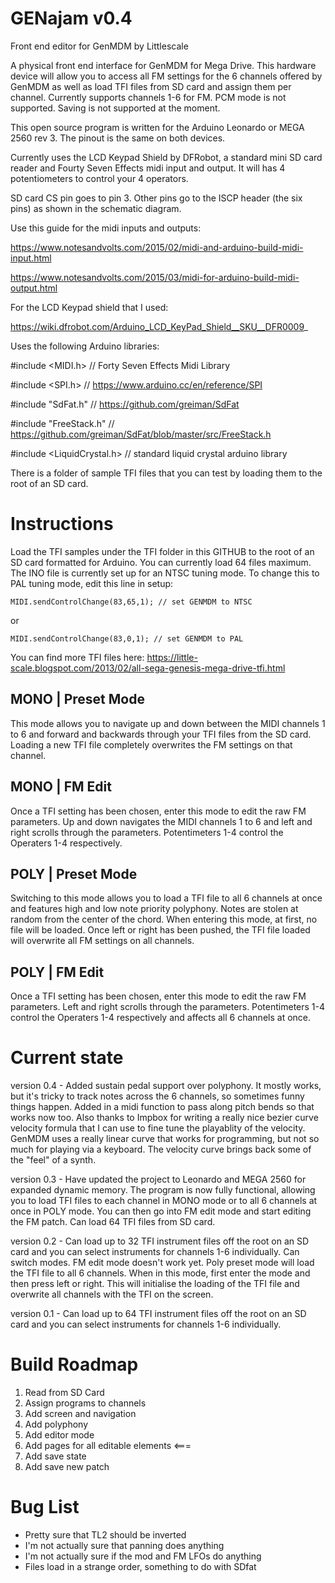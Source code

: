 # GENajam v0.4
Front end editor for GenMDM by Littlescale

A physical front end interface for GenMDM for Mega Drive. This hardware device will allow you to access all FM settings for the 6 channels offered by GenMDM as well as load TFI files from SD card and assign them per channel. Currently supports channels 1-6 for FM. PCM mode is not supported. Saving is not supported at the moment.

This open source program is written for the Arduino Leonardo or MEGA 2560 rev 3. The pinout is the same on both devices.

Currently uses the LCD Keypad Shield by DFRobot, a standard mini SD card reader and Fourty Seven Effects midi input and output. It will has 4 potentiometers to control your 4 operators.

SD card CS pin goes to pin 3. Other pins go to the ISCP header (the six pins) as shown in the schematic diagram.

Use this guide for the midi inputs and outputs:

https://www.notesandvolts.com/2015/02/midi-and-arduino-build-midi-input.html

https://www.notesandvolts.com/2015/03/midi-for-arduino-build-midi-output.html

For the LCD Keypad shield that I used:

https://wiki.dfrobot.com/Arduino_LCD_KeyPad_Shield__SKU__DFR0009_


Uses the following Arduino libraries:

#include <MIDI.h> // Forty Seven Effects Midi Library

#include <SPI.h> // https://www.arduino.cc/en/reference/SPI

#include "SdFat.h" // https://github.com/greiman/SdFat

#include "FreeStack.h" // https://github.com/greiman/SdFat/blob/master/src/FreeStack.h

#include <LiquidCrystal.h> // standard liquid crystal arduino library

There is a folder of sample TFI files that you can test by loading them to the root of an SD card.

# Instructions

Load the TFI samples under the TFI folder in this GITHUB to the root of an SD card formatted for Arduino. You can currently load 64 files maximum. The INO file is currently set up for an NTSC tuning mode. To change this to PAL tuning mode, edit this line in setup:

```
MIDI.sendControlChange(83,65,1); // set GENMDM to NTSC
```
or
```
MIDI.sendControlChange(83,0,1); // set GENMDM to PAL
```

You can find more TFI files here: https://little-scale.blogspot.com/2013/02/all-sega-genesis-mega-drive-tfi.html

## MONO | Preset Mode

This mode allows you to navigate up and down between the MIDI channels 1 to 6 and forward and backwards through your TFI files from the SD card. Loading a new TFI file completely overwrites the FM settings on that channel.

## MONO | FM Edit

Once a TFI setting has been chosen, enter this mode to edit the raw FM parameters. Up and down navigates the MIDI channels 1 to 6 and left and right scrolls through the parameters. Potentimeters 1-4 control the Operaters 1-4 respectively.

## POLY | Preset Mode

Switching to this mode allows you to load a TFI file to all 6 channels at once and features high and low note priority polyphony. Notes are stolen at random from the center of the chord. When entering this mode, at first, no file will be loaded. Once left or right has been pushed, the TFI file loaded will overwrite all FM settings on all channels.

## POLY | FM Edit

Once a TFI setting has been chosen, enter this mode to edit the raw FM parameters. Left and right scrolls through the parameters. Potentimeters 1-4 control the Operaters 1-4 respectively and affects all 6 channels at once.

# Current state

version 0.4 - Added sustain pedal support over polyphony. It mostly works, but it's tricky to track notes across the 6 channels, so sometimes funny things happen. Added in a midi function to pass along pitch bends so that works now too. Also thanks to Impbox for writing a really nice bezier curve velocity formula that I can use to fine tune the playablity of the velocity. GenMDM uses a really linear curve that works for programming, but not so much for playing via a keyboard. The velocity curve brings back some of the "feel" of a synth.

version 0.3 - Have updated the project to Leonardo and MEGA 2560 for expanded dynamic memory. The program is now fully functional, allowing you to load TFI files to each channel in MONO mode or to all 6 channels at once in POLY mode. You can then go into FM edit mode and start editing the FM patch. Can load 64 TFI files from SD card.

version 0.2 - Can load up to 32 TFI instrument files off the root on an SD card and you can select instruments for channels 1-6 individually. Can switch modes. FM edit mode doesn't work yet. Poly preset mode will load the TFI file to all 6 channels. When in this mode, first enter the mode and then press left or right. This will initialise the loading of the TFI file and overwrite all channels with the TFI on the screen.

version 0.1 - Can load up to 64 TFI instrument files off the root on an SD card and you can select instruments for channels 1-6 individually.

# Build Roadmap
1. Read from SD Card
2. Assign programs to channels
3. Add screen and navigation 
4. Add polyphony
5. Add editor mode
6. Add pages for all editable elements <===
7. Add save state
8. Add save new patch

# Bug List
- Pretty sure that TL2 should be inverted
- I'm not actually sure that panning does anything
- I'm not actually sure if the mod and FM LFOs do anything
- Files load in a strange order, something to do with SDfat
